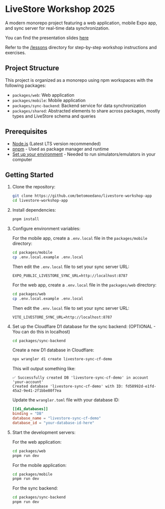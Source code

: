 # LiveStore Workshop 2025

A modern monorepo project featuring a web application, mobile Expo app, and sync server for real-time data synchronization.

You can find the presentation slides [here](https://www.figma.com/slides/AGWkVPMesfxSDK6kt302nz/LiveStore-Workshop-2025?node-id=2003-49&t=0yrzDwTf2DU39tVI-1)

Refer to the [/lessons](/lessons/) directory for step-by-step workshop instructions and exercises.

## Project Structure

This project is organized as a monorepo using npm workspaces with the following packages:

- `packages/web`: Web application
- `packages/mobile`: Mobile application
- `packages/sync-backend`: Backend service for data synchronization
- `packages/shared`: Abstracted elements to share across packages, mostly types and LiveStore schema and queries

## Prerequisites

- [Node.js](https://nodejs.org/) (Latest LTS version recommended)
- [pnpm](https://pnpm.io/) - Used as package manager and runtime
- [Set up your environment](https://docs.expo.dev/get-started/set-up-your-environment/?mode=expo-go&platform=ios&device=simulated) - Needed to run simulators/emulators in your computer

## Getting Started

1. Clone the repository:

   ```bash
   git clone https://github.com/betomoedano/livestore-workshop-app
   cd livestore-workshop-app
   ```

2. Install dependencies:

   ```bash
   pnpm install
   ```

3. Configure environment variables:

   For the mobile app, create a `.env.local` file in the `packages/mobile` directory:

   ```bash
   cd packages/mobile
   cp .env.local.example .env.local
   ```

   Then edit the `.env.local` file to set your sync server URL:

   ```
   EXPO_PUBLIC_LIVESTORE_SYNC_URL=http://localhost:8787
   ```

   For the web app, create a `.env.local` file in the `packages/web` directory:

   ```bash
   cd packages/web
   cp .env.local.example .env.local
   ```

   Then edit the `.env.local` file to set your sync server URL:

   ```
   VITE_LIVESTORE_SYNC_URL=http://localhost:8787
   ```

4. Set up the Cloudflare D1 database for the sync backend: (OPTIONAL - You can do this in localhost)

   ```bash
   cd packages/sync-backend
   ```

   Create a new D1 database in Cloudflare:

   ```bash
   npx wrangler d1 create livestore-sync-cf-demo
   ```

   This will output something like:

   ```
   ✅ Successfully created DB 'livestore-sync-cf-demo' in account 'your-account'
   Created database 'livestore-sync-cf-demo' with ID: fd58992d-e1fd-45a2-9e41-2f1bbe80f7ea
   ```

   Update the `wrangler.toml` file with your database ID:

   ```toml
   [[d1_databases]]
   binding = "DB"
   database_name = "livestore-sync-cf-demo"
   database_id = "your-database-id-here"
   ```

5. Start the development servers:

   For the web application:

   ```bash
   cd packages/web
   pnpm run dev
   ```

   For the mobile application:

   ```bash
   cd packages/mobile
   pnpm run dev
   ```

   For the sync backend:

   ```bash
   cd packages/sync-backend
   pnpm run dev
   ```
